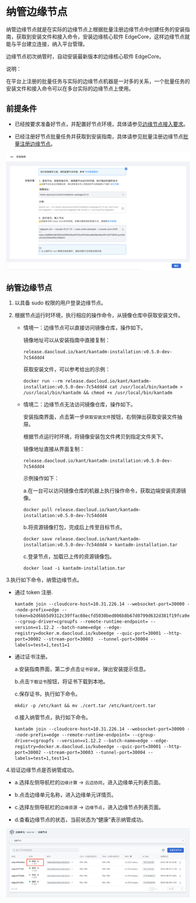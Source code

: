 # 纳管边缘节点

纳管边缘节点就是在实际的边缘节点上根据批量注册边缘节点中创建任务的安装指南，获取到安装文件和接入命令，安装边缘核心软件 EdgeCore，这样边缘节点就能与平台建立连接，纳入平台管理。

边缘节点初次纳管时，自动安装最新版本的边缘核心软件 EdgeCore。

说明：

在平台上注册的批量任务与实际的边缘节点机器是一对多的关系，一个批量任务的安装文件和接入命令可以在多台实际的边缘节点上使用。

## 前提条件

- 已经按要求准备好节点，并配置好节点环境，具体请参见[边缘节点接入要求](./join-rqmt.md)。

- 已经注册好节点批量任务并获取到安装指南，具体请参见批量注册边缘节点[批量注册边缘节点](./batch-registration.md)。

![安装指南](../../images/node-managed-01.png)

## 纳管边缘节点

1. 以具备 sudo 权限的用户登录边缘节点。

2. 根据节点运行时环境，执行相应的操作命令，从镜像仓库中获取安装文件。

    - 情境一：边缘节点可以直接访问镜像仓库，操作如下。

        镜像地址可以从安装指南中直接复制：


        ```shell
        release.daocloud.io/kant/kantadm-installation:v0.5.0-dev-7c54ddd4
        ```

        获取安装文件，可以参考给出的示例：

        ```shell
        docker run --rm release.daocloud.io/kant/kantadm-installation:v0.5.0-dev-7c54ddd4 cat /usr/local/bin/kantadm > /usr/local/bin/kantadm && chmod +x /usr/local/bin/kantadm
        ```

    - 情境二：边缘节点无法访问镜像仓库，操作如下。

        安装指南界面，点击第一步`获取安装文件`按钮，右侧弹出获取安装文件抽屉。

        根据节点运行时环境，将镜像安装包文件拷贝到指定文件夹下。

        镜像地址直接从界面复制：

        ```shell
        release.daocloud.io/kant/kantadm-installation:v0.5.0-dev-7c54ddd4
        ```

        示例操作如下：

        a.在一台可以访问镜像仓库的机器上执行操作命令，获取边端安装资源镜像。

        ```shell
        docker pull release.daocloud.io/kant/kantadm-installation:v0.5.0-dev-7c54ddd4
        ```

        b.将资源镜像打包，完成后上传至目标节点。

        ```shell
        docker save release.daocloud.io/kant/kantadm-installation:v0.5.0-dev-7c54ddd4 > kantadm-installation.tar
        ```

        c.登录节点，加载已上传的资源镜像包。

        ```shell
        docker load -i kantadm-installation.tar
        ```

3.执行如下命令，纳管边缘节点。

- 通过 token 注册.

    ```shell
    kantadm join --cloudcore-host=10.31.226.14 --websocket-port=30000 --node-prefix=edge --token=b2d6bb5d9312c39ffac08ecfd5030bed006b8b67d0799d632d381f19fca9e765.eyJhbGciOiJIUzI1NiIsInR5cCI6IkpXVCJ9.eyJleHAiOjE2OTQ2NTk3NDV9.0sdaWbYSTURmAYmQwDn_zF7P9TwcRTSMhwPw6l87U7E --cgroup-driver=cgroupfs --remote-runtime-endpoint= --version=v1.12.2 --batch-name=edge --edge-registry=docker.m.daocloud.io/kubeedge --quic-port=30001 --http-port=30002 --stream-port=30003  --tunnel-port=30004 --labels=test=1,test1=1
    ```

- 通过证书注册。

    a.安装指南界面，第二步点击`证书安装`，弹出安装提示信息。

    b.点击`下载证书`按钮，将证书下载到本地。

    c.保存证书，执行如下命令。

    ```shell
    mkdir -p /etc/kant && mv ./cert.tar /etc/kant/cert.tar
    ```

    d.接入纳管节点，执行如下命令。

    ```shell
    kantadm join --cloudcore-host=10.31.226.14 --websocket-port=30000 --node-prefix=edge --remote-runtime-endpoint= --cgroup-driver=cgroupfs --version=v1.12.2 --batch-name=edge --edge-registry=docker.m.daocloud.io/kubeedge --quic-port=30001 --http-port=30002 --stream-port=30003 --tunnel-port=30004 --labels=test=1,test1=1
    ```

4.验证边缘节点是否纳管成功。

- a.选择左侧导航栏的`边缘计算` -> `云边协同`，进入边缘单元列表页面。

- b.点击边缘单元名称，进入边缘单元详情页。

- c.选择左侧导航栏的`边缘资源` -> `边缘节点`，进入边缘节点列表页面。

- d.查看边缘节点的状态，当前状态为“健康”表示纳管成功。

![边缘节点纳管成果](../../images/node-managed-02.png)



        


